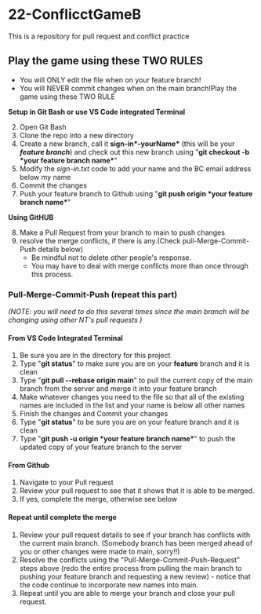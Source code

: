 # 22-ConflicctGameB
This is a repository for pull request and conflict practice

## Play the game using these TWO RULES
- You will ONLY edit the file when on your feature branch!
- You will NEVER commit changes when on the main branch!Play the game using these TWO RULE

**Setup in Git Bash or use VS Code integrated Terminal**

2. Open Git Bash
3. Clone the repo into a new directory
4. Create a new branch, call it **sign-in\*-yourName\*** (this will be your ***feature branch***) and check out this new branch using "**git checkout -b \*your feature branch name\***"
5. Modify the *sign-in.txt* code to add your name and the BC email address below my name
6. Commit the changes
7. Push your feature branch to Github using "**git push origin \*your feature branch name\***"

**Using GitHUB**

8. Make a Pull Request from your branch to main to push changes
9. resolve the merge conflicts, if there is any.(Check pull-Merge-Commit-Push details below)
   * Be mindful not to delete other people's response.
   * You may have to deal with merge conflicts more than once through this process.

### Pull-Merge-Commit-Push (repeat this part)

*(NOTE: you will need to do this several times since the main branch will be changing using other NT's  pull requests )*

 #### From VS Code Integrated Terminal

1. Be sure you are in the directory for this project
2. Type "**git status**" to make sure you are on your  **feature** branch and it is clean
3. Type "**git pull --rebase origin main**" to pull the current copy of the main branch from the server and merge it into your feature branch
4. Make whatever changes you need to the file so that all of the existing names are included in the list and your name is below all other names
5. Finish the changes and Commit your changes
6. Type "**git status**" to be sure you are on your feature branch and it is clean
7. Type "**git push -u origin \*your feature branch name\***" to push the updated copy of your feature branch to the server

#### From Github

1. Navigate to your Pull request
2. Review your pull request to see that it shows that it is able to be merged.
3. If yes, complete the merge, otherwise see below

#### Repeat until complete the merge

1. Review your pull request details to see if your branch has conflicts with the current main branch. (Somebody branch has been merged ahead of you or other changes were made to main, sorry!!)
2. Resolve the conflicts using the "Pull-Merge-Commit-Push-Request" steps above (redo the entire process from pulling the main branch to pushing your feature branch and requesting a new review) - notice that the code continue to incorporate new names into main.
3. Repeat until you are able to merge your branch and close your pull request.